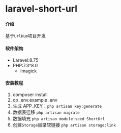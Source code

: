 # laravel-short-url

#### 介绍
基于`UrlHum`项目开发

#### 软件架构
- Laravel:8.75
- PHP:7.3^8.0
  - imagick


#### 安装教程

1. composer install
2. cp .env.example .env
3. 生成 APP_KEY：`php artisan key:generate`
4. 数据表迁移 `php artisan migrate`
5. 数据填充 `php artisan module:seed ShortUrl`
6. 创建`Storage`目录软链接 `php artisan storage:link`
